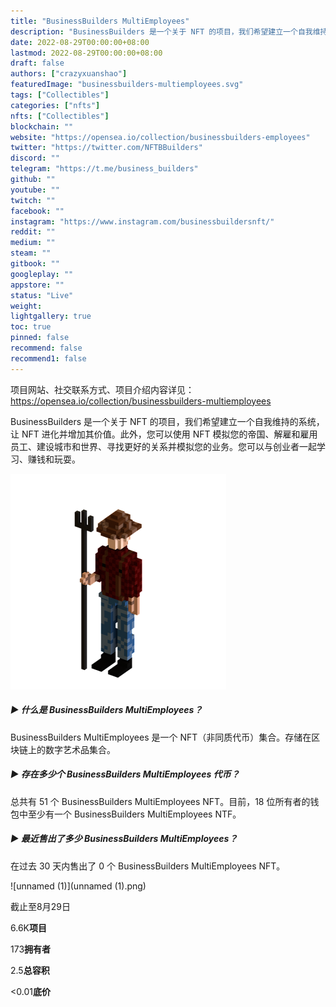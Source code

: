 ```yaml
---
title: "BusinessBuilders MultiEmployees"
description: "BusinessBuilders 是一个关于 NFT 的项目，我们希望建立一个自我维持的系统，让 NFT 进化并增加其价值。"
date: 2022-08-29T00:00:00+08:00
lastmod: 2022-08-29T00:00:00+08:00
draft: false
authors: ["crazyxuanshao"]
featuredImage: "businessbuilders-multiemployees.svg"
tags: ["Collectibles"]
categories: ["nfts"]
nfts: ["Collectibles"]
blockchain: ""
website: "https://opensea.io/collection/businessbuilders-employees"
twitter: "https://twitter.com/NFTBBuilders"
discord: ""
telegram: "https://t.me/business_builders"
github: ""
youtube: ""
twitch: ""
facebook: ""
instagram: "https://www.instagram.com/businessbuildersnft/"
reddit: ""
medium: ""
steam: ""
gitbook: ""
googleplay: ""
appstore: ""
status: "Live"
weight: 
lightgallery: true
toc: true
pinned: false
recommend: false
recommend1: false
---
```

项目网站、社交联系方式、项目介绍内容详见：https://opensea.io/collection/businessbuilders-multiemployees

BusinessBuilders 是一个关于 NFT 的项目，我们希望建立一个自我维持的系统，让 NFT 进化并增加其价值。此外，您可以使用 NFT 模拟您的帝国、解雇和雇用员工、建设城市和世界、寻找更好的关系并模拟您的业务。您可以与创业者一起学习、赚钱和玩耍。

![unnamed](unnamed.png)

##### ▶ 什么是 BusinessBuilders MultiEmployees？

BusinessBuilders MultiEmployees 是一个 NFT（非同质代币）集合。存储在区块链上的数字艺术品集合。

##### ▶ 存在多少个 BusinessBuilders MultiEmployees 代币？

总共有 51 个 BusinessBuilders MultiEmployees NFT。目前，18 位所有者的钱包中至少有一个 BusinessBuilders MultiEmployees NTF。

##### ▶ 最近售出了多少 BusinessBuilders MultiEmployees？

在过去 30 天内售出了 0 个 BusinessBuilders MultiEmployees NFT。

![unnamed (1)](unnamed (1).png)

截止至8月29日

6.6K**项目**

173**拥有者**

2.5**总容积**

<0.01**底价**

